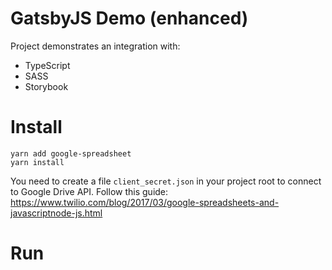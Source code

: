 # GatsbyJS Demo (enhanced)
Project demonstrates an integration with:
* TypeScript
* SASS
* Storybook


# Install
```
yarn add google-spreadsheet
yarn install
```


You need to create a file `client_secret.json` in your project root to connect to Google Drive API. Follow this guide: https://www.twilio.com/blog/2017/03/google-spreadsheets-and-javascriptnode-js.html

# Run


